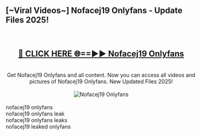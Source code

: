 <h2>[~Viral Videos~] Nofacej19 Onlyfans - Update Files 2025!</h2>
<br>
<div align="center">
<h2><a href="https://betterlinks.top/A2PfLJ" rel="nofollow">🔴 CLICK HERE 🌐==►► Nofacej19 Onlyfans</a></h2>
<br>
Get Nofacej19 Onlyfans and all content. Now you can access all videos and pictures of Nofacej19 Onlyfans. New Updated Files 2025!
<br>
<br>
<a href="https://betterlinks.top/A2PfLJ" rel="nofollow" data-target="animated-image.originalLink"><img src="https://i.ibb.co.com/WyWwxjT/player-gif2.gif" alt="Nofacej19 Onlyfans" style="max-width: 100%; display: inline-block;" data-target="animated-image.originalImage"></a>
</div>
<br>
nofacej19 onlyfans<br>
nofacej19 onlyfans leak<br>
nofacej19 onlyfans leaks<br>
nofacej19 leaked onlyfans